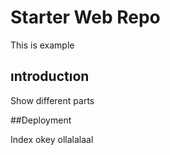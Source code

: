 # Starter Web Repo

This is example

## ıntroductıon

Show different parts

##Deployment

Index
okey
ollalalaal
